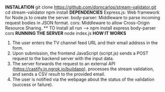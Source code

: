 **INSTALATION** 
git clone https://github.com/dorncarlos/stream-validator.git
cd stream-validator
npm install
**DEPENDENCIES**
Express.js: Web framework for Node.js to create the server.
body-parser: Middleware to parse incoming request bodies in JSON format.
cors: Middleware to allow Cross-Origin Resource Sharing.
** TO Install all run -->
npm install express body-parser cors
**RUNNING THE SERVER**
node index.js
**HOW IT WORKS**
1. The user enters the TV channel feed URL and their email address in the form.
2. Upon submission, the frontend JavaScript (script.js) sends a POST request to the backend server with the input data.
3. The server forwards the request to an external API (https://castify.in.ngrok.io/buildapp), processes the stream validation, and sends a CSV result to the provided email.
4. The user is notified via the webpage about the status of the validation (success or failure).
